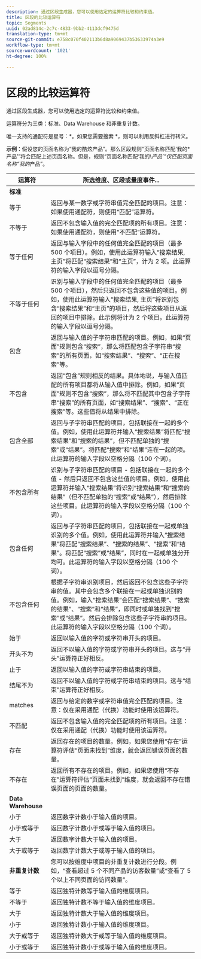 ```yaml
---
description: 通过区段生成器，您可以使用选定的运算符比较和约束值。
title: 区段的比较运算符
topic: Segments
uuid: 02ad814c-2c7c-4833-9bb2-4113dcf9475d
translation-type: tm+mt
source-git-commit: e758c070f402113b6d8a9069437b53633974a3e9
workflow-type: tm+mt
source-wordcount: '1021'
ht-degree: 100%

---
```



# 区段的比较运算符

通过区段生成器，您可以使用选定的运算符比较和约束值。

运算符分为三类：标准、Data Warehouse 和非重复计数。

唯一支持的通配符是星号：*。如果您需要搜索 *，则可以利用反斜杠进行转义。

**示例**：假设您的页面名称为“我的酷炫产品”。那么区段规则“页面名称匹配‘我的*产品’”将会匹配上述页面名称。但是，规则“页面名称匹配‘我的\\*产品’”仅匹配页面名称“我的*产品”。

| 运算符 | 所选维度、区段或量度事件... |
|--- |--- |
| **标准** |  |
| 等于 | 返回与某一数字或字符串值完全匹配的项目。注意：如果使用通配符，则使用“匹配”运算符。 |
| 不等于 | 返回不包含输入值的完全匹配项的所有项目。注意：如果使用通配符，则使用“不匹配”运算符。 |
| 等于任何 | 返回与输入字段中的任何值完全匹配的项目（最多 500 个项目）。例如，使用此运算符输入“搜索结果, 主页”将匹配“搜索结果”和“主页”，计为 2 项。此运算符的输入字段以逗号分隔。 |
| 不等于任何 | 识别与输入字段中的任何值完全匹配的项目（最多 500 个项目），然后只返回不包含这些值的项目。例如，使用此运算符输入“搜索结果, 主页”将识别包含“搜索结果”和“主页”的项目，然后将这些项目从返回的项目中排除。此示例将计为 2 个项目。此运算符的输入字段以逗号分隔。 |
| 包含 | 返回与输入值的子字符串匹配的项目。例如，如果“页面”规则包含“搜索”，那么将匹配包含子字符串“搜索”的所有页面，如“搜索结果”、“搜索”、“正在搜索”等。 |
| 不包含 | 返回“包含”规则相反的结果。具体地说，与输入值匹配的所有项目都将从输入值中排除。例如，如果“页面”规则不包含“搜索”，那么将不匹配其中包含子字符串“搜索”的所有页面，如“搜索结果”、“搜索”、“正在搜索”等。这些值将从结果中排除。 |
| 包含全部 | 返回与子字符串匹配的项目，包括联接在一起的多个值。例如，使用此运算符并输入“搜索结果”将匹配“搜索结果”和“搜索的结果”，但不匹配单独的“搜索”或“结果”。将匹配“搜索”和“结果”连在一起的项。此运算符的输入字段以空格分隔（100 个词）。 |
| 不包含所有 | 识别与子字符串匹配的项目 - 包括联接在一起的多个值 - 然后只返回不包含这些值的项目。例如，使用此运算符并输入“搜索结果”将识别“搜索结果”和“搜索的结果”（但不匹配单独的“搜索”或“结果”），然后排除这些项目。此运算符的输入字段以空格分隔（100 个词）。 |
| 包含任何 | 返回与子字符串匹配的项目，包括联接在一起或单独识别的多个值。例如，使用此运算符并输入“搜索结果”将匹配“搜索结果”、“搜索的结果”、“搜索”和“结果”。将匹配“搜索”或“结果”，同时在一起或单独分开均可。此运算符的输入字段以空格分隔（100 个词）。 |
| 不包含任何 | 根据子字符串识别项目，然后返回不包含这些子字符串的值。其中会包含多个联接在一起或单独识别的值。例如，输入“搜索结果”会匹配“搜索结果”、“搜索的结果”、“搜索”和“结果”，即同时或单独找到“搜索”或“结果”。然后会排除包含这些子字符串的项目。此运算符的输入字段以空格分隔（100 个词）。 |
| 始于 | 返回以输入值的字符或字符串开头的项目。 |
| 开头不为 | 返回不以输入值的字符或字符串开头的项目。这与“开头”运算符正好相反。 |
| 止于 | 返回以输入值的字符或字符串结束的项目。 |
| 结尾不为 | 返回不以输入值的字符或字符串结束的项目。这与“结束”运算符正好相反。 |
| matches | 返回与给定的数字或字符串值完全匹配的项目。注意：仅在采用通配（代换）功能时使用该运算符。 |
| 不匹配 | 返回不包含输入值的完全匹配项的所有项目。注意：仅在采用通配（代换）功能时使用该运算符。 |
| 存在 | 返回存在的项目的数量。例如，如果您使用“存在”运算符评估“页面未找到”维度，就会返回错误页面的数量。 |
| 不存在 | 返回所有不存在的项目。例如，如果您使用“不存在”运算符评估“页面未找到”维度，就会返回不存在错误页面的页面的数量。 |
| **Data Warehouse** |  |
| 小于 | 返回数字计数小于输入值的项目。 |
| 小于或等于 | 返回数字计数小于或等于输入值的项目。 |
| 大于 | 返回数字计数大于输入值的项目。 |
| 大于或等于 | 返回数字计数大于或等于输入值的项目。 |
| **非重复计数** | 您可以按维度中项目的非重复计数进行分段。例如，“查看超过 5 个不同产品的访客数量”或“查看了 5 个以上不同页面的访问数量”。 |
| 等于 | 返回独特计数等于输入值的维度项目。 |
| 不等于 | 返回独特计数不等于输入值的维度项目。 |
| 大于 | 返回独特计数大于输入值的维度项目。 |
| 小于 | 返回独特计数小于输入值的维度项目。 |
| 大于或等于 | 返回独特计数大于或等于输入值的维度项目。 |
| 小于或等于 | 返回独特计数小于或等于输入值的维度项目。 |

